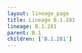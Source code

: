 ```yaml
---
layout: lineage_page
title: Lineage B.1.281
lineage: B.1.281
parent: B.1
children: ['B.1.281']
---
```

